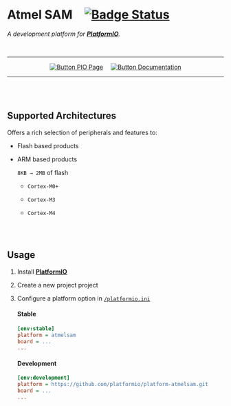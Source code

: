 
# Atmel SAM   [![Badge Status]][Status]

*A development platform for **[PlatformIO]**.*

<br>

<div align = center>

---

[![Button PIO Page]][PIO Page]   
[![Button Documentation]][Documentation]

---

</div>

<br>
<br>

## Supported Architectures

Offers a rich selection of peripherals and features to:

- Flash based products

- ARM based products

    `8KB → 2MB` of flash 

    - `Cortex-M0+`
    
    - `Cortex-M3`
    
    - `Cortex-M4`
    
<br>
<br>

## Usage

1. Install **[PlatformIO]**

2. Create a new project project

3. Configure a platform option in [`/platformio.ini`][Config]

    #### Stable

    ```ini
    [env:stable]
    platform = atmelsam
    board = ...
    ...
    ```

    #### Development

    ```ini
    [env:development]
    platform = https://github.com/platformio/platform-atmelsam.git
    board = ...
    ...
    ```
<br>


<!----------------------------------------------------------------------------->


[Documentation]: https://docs.platformio.org/page/platforms/atmelsam.html 'Advanced usage, packages, boards, frameworks, etc.'
[PlatformIO]: https://platformio.org
[PIO Page]: https://registry.platformio.org/platforms/platformio/atmelsam 'Home page in the PlatformIO Registry'
[Status]: https://github.com/platformio/platform-atmelsam/actions
[Config]: https://docs.platformio.org/page/projectconf.html


<!---------------------------------[ Badges ]---------------------------------->

[Badge Status]: https://github.com/platformio/platform-atmelsam/workflows/Examples/badge.svg


<!--------------------------------[ Buttons ]---------------------------------->

[Button Documentation]: https://img.shields.io/badge/Documentation-3884FF?style=for-the-badge&logoColor=white&logo=GitBook
[Button PIO Page]: https://img.shields.io/badge/PlatformIO-ff7f00?style=for-the-badge&logoColor=white&logo=AzureArtifacts
